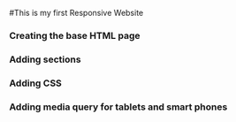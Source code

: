 #This is my first Responsive Website

### Creating the base HTML page

### Adding sections

### Adding CSS

### Adding media query for tablets and smart phones
